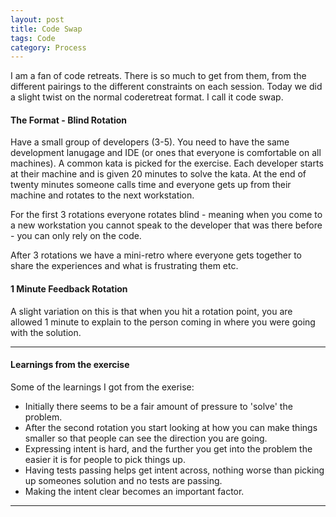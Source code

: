```yaml
---
layout: post
title: Code Swap
tags: Code
category: Process
---
```

I am a fan of code retreats. There is so much to get from them, from the different pairings to the different constraints on each session. Today we did a slight twist on the normal coderetreat format. I call it code swap.

#### The Format - Blind Rotation ####

Have a small group of developers (3-5). You need to have the same development lanugage and IDE (or ones that everyone is comfortable on all machines).
A common kata is picked for the exercise. Each developer starts at their machine and is given 20 minutes to solve the kata. At the end of twenty minutes someone calls time and everyone gets up from their machine and rotates to the next workstation. 

For the first 3 rotations everyone rotates blind - meaning when you come to a new workstation you cannot speak to the developer that was there before - you can only rely on the code. 

After 3 rotations we have a mini-retro where everyone gets together to share the experiences and what is frustrating them etc. 

#### 1 Minute Feedback Rotation ####

A slight variation on this is that when you hit a rotation point, you are allowed 1 minute to explain to the person coming in where you were going with the solution.

-------------------------------------------------------------------------

#### Learnings from the exercise ####

Some of the learnings I got from the exerise:  
- Initially there seems to be a fair amount of pressure to 'solve' the problem.  
- After the second rotation you start looking at how you can make things smaller so that people can see the direction you are going.  
- Expressing intent is hard, and the further you get into the problem the easier it is for people to pick things up.  
- Having tests passing helps get intent across, nothing worse than picking up someones solution and no tests are passing.  
- Making the intent clear becomes an important factor.  

-------------------------------------------------------------------------
